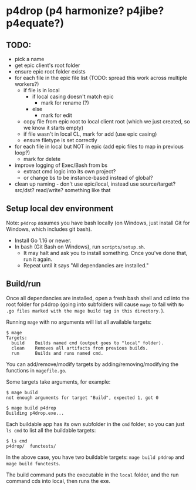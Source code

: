 # p4drop (p4 harmonize? p4jibe? p4equate?)

## TODO:

- pick a name
- get epic client's root folder
- ensure epic root folder exists
- for each file in the epic file list (TODO: spread this work across multiple workers?)
  - if file is in local
    - if local casing doesn't match epic
      - mark for rename (?)
    - else
      - mark for edit
  - copy file from epic root to local client root (which we just created, so we know it starts empty)
  - if file wasn't in local CL, mark for add (use epic casing)
  - ensure filetype is set correctly
- for each file in local but NOT in epic (add epic files to map in previous loop?)
  - mark for delete
- improve logging of Exec/Bash from bs
  - extract cmd logic into its own project?
  - or change bs to be instance-based instead of global?
- clean up naming - don't use epic/local, instead use source/target? src/dst? read/write? something like that

## Setup local dev environment

Note: `p4drop` assumes you have bash locally (on Windows, just install Git for Windows, which includes git bash).

- Install Go 1.16 or newer.
- In bash (Git Bash on Windows), run `scripts/setup.sh`.
  - It may halt and ask you to install something. Once you've done that, run it again.
  - Repeat until it says "All dependancies are installed."

## Build/run

Once all dependancies are installed, open a fresh bash shell and cd into the root folder for p4drop (going into subfolders will cause `mage` to fail with `No .go files marked with the mage build tag in this directory.`).

Running `mage` with no arguments will list all available targets:

```text
$ mage
Targets:
  build    Builds named cmd (output goes to "local" folder).
  clean    Removes all artifacts from previous builds.
  run      Builds and runs named cmd.
```

You can add/remove/modify targets by adding/removing/modifying the functions in `magefile.go`.

Some targets take arguments, for example:

```text
$ mage build
not enough arguments for target "Build", expected 1, got 0

$ mage build p4drop
Building p4drop.exe...
```

Each buildable app has its own subfolder in the `cmd` folder, so you can just `ls cmd` to list all the buildable targets:

```text
$ ls cmd
p4drop/  functests/
```

In the above case, you have two buildable targets: `mage build p4drop` and `mage build functests`.

The build command puts the executable in the `local` folder, and the run command cds into local, then runs the exe.
